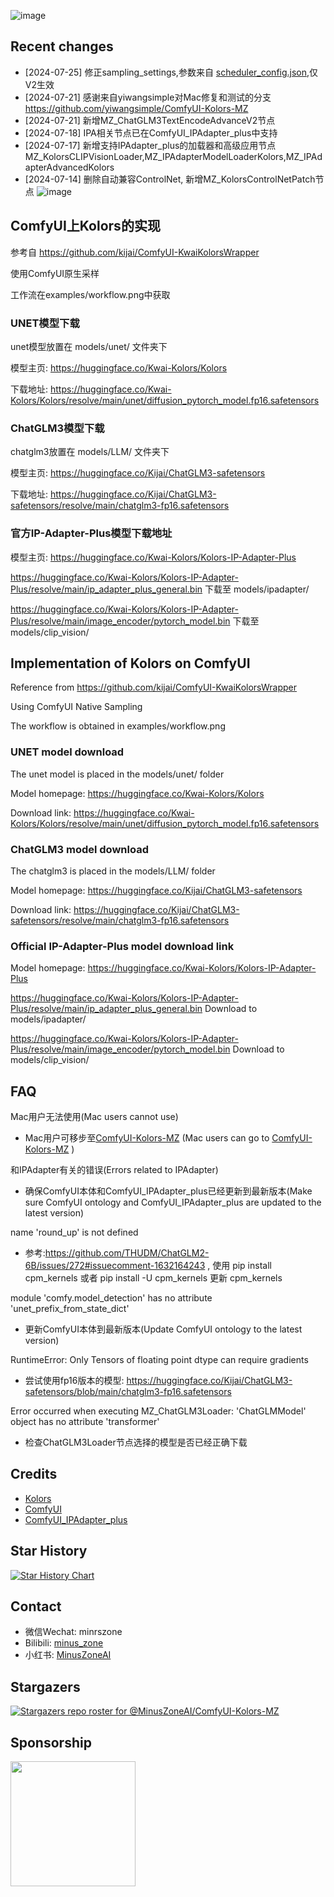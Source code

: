 ![image](./examples/workflow_ipa.png)

## Recent changes 
* [2024-07-25] 修正sampling_settings,参数来自 [scheduler_config.json](https://huggingface.co/Kwai-Kolors/Kolors/blob/main/scheduler/scheduler_config.json),仅V2生效
* [2024-07-21] 感谢来自yiwangsimple对Mac修复和测试的分支  https://github.com/yiwangsimple/ComfyUI-Kolors-MZ
* [2024-07-21] 新增MZ_ChatGLM3TextEncodeAdvanceV2节点
* [2024-07-18] IPA相关节点已在ComfyUI_IPAdapter_plus中支持
* [2024-07-17] 新增支持IPAdapter_plus的加载器和高级应用节点 MZ_KolorsCLIPVisionLoader,MZ_IPAdapterModelLoaderKolors,MZ_IPAdapterAdvancedKolors
* [2024-07-14] 删除自动兼容ControlNet, 新增MZ_KolorsControlNetPatch节点
  ![image](https://github.com/user-attachments/assets/73ae6447-c69d-4781-9c66-94e0029709ed)

## ComfyUI上Kolors的实现

参考自 https://github.com/kijai/ComfyUI-KwaiKolorsWrapper

使用ComfyUI原生采样

工作流在examples/workflow.png中获取
 
### UNET模型下载
unet模型放置在 models/unet/ 文件夹下

模型主页: https://huggingface.co/Kwai-Kolors/Kolors

下载地址: https://huggingface.co/Kwai-Kolors/Kolors/resolve/main/unet/diffusion_pytorch_model.fp16.safetensors
 

### ChatGLM3模型下载
chatglm3放置在 models/LLM/ 文件夹下

模型主页: https://huggingface.co/Kijai/ChatGLM3-safetensors

下载地址: https://huggingface.co/Kijai/ChatGLM3-safetensors/resolve/main/chatglm3-fp16.safetensors


### 官方IP-Adapter-Plus模型下载地址
模型主页: https://huggingface.co/Kwai-Kolors/Kolors-IP-Adapter-Plus

https://huggingface.co/Kwai-Kolors/Kolors-IP-Adapter-Plus/resolve/main/ip_adapter_plus_general.bin 下载至 models/ipadapter/

https://huggingface.co/Kwai-Kolors/Kolors-IP-Adapter-Plus/resolve/main/image_encoder/pytorch_model.bin 下载至 models/clip_vision/
 

## Implementation of Kolors on ComfyUI

Reference from https://github.com/kijai/ComfyUI-KwaiKolorsWrapper

Using ComfyUI Native Sampling

The workflow is obtained in examples/workflow.png


### UNET model download
The unet model is placed in the models/unet/ folder

Model homepage: https://huggingface.co/Kwai-Kolors/Kolors

Download link:
https://huggingface.co/Kwai-Kolors/Kolors/resolve/main/unet/diffusion_pytorch_model.fp16.safetensors


### ChatGLM3 model download
The chatglm3 is placed in the models/LLM/ folder

Model homepage: https://huggingface.co/Kijai/ChatGLM3-safetensors

Download link:
https://huggingface.co/Kijai/ChatGLM3-safetensors/resolve/main/chatglm3-fp16.safetensors


### Official IP-Adapter-Plus model download link

Model homepage: https://huggingface.co/Kwai-Kolors/Kolors-IP-Adapter-Plus

https://huggingface.co/Kwai-Kolors/Kolors-IP-Adapter-Plus/resolve/main/ip_adapter_plus_general.bin Download to models/ipadapter/

https://huggingface.co/Kwai-Kolors/Kolors-IP-Adapter-Plus/resolve/main/image_encoder/pytorch_model.bin Download to models/clip_vision/


## FAQ

Mac用户无法使用(Mac users cannot use)
+ Mac用户可移步至[ComfyUI-Kolors-MZ](https://github.com/yiwangsimple/ComfyUI-Kolors-MZ)  (Mac users can go to [ComfyUI-Kolors-MZ](https://github.com/yiwangsimple/ComfyUI-Kolors-MZ) )

和IPAdapter有关的错误(Errors related to IPAdapter)
+ 确保ComfyUI本体和ComfyUI_IPAdapter_plus已经更新到最新版本(Make sure ComfyUI ontology and ComfyUI_IPAdapter_plus are updated to the latest version)


name 'round_up' is not defined
+ 参考:https://github.com/THUDM/ChatGLM2-6B/issues/272#issuecomment-1632164243 , 使用 pip install cpm_kernels 或者 pip install -U cpm_kernels 更新 cpm_kernels

module 'comfy.model_detection' has no attribute 'unet_prefix_from_state_dict'
+ 更新ComfyUI本体到最新版本(Update ComfyUI ontology to the latest version)

RuntimeError: Only Tensors of floating point dtype can require gradients
+ 尝试使用fp16版本的模型: https://huggingface.co/Kijai/ChatGLM3-safetensors/blob/main/chatglm3-fp16.safetensors

Error occurred when executing MZ_ChatGLM3Loader: 'ChatGLMModel' object has no attribute 'transformer'
+ 检查ChatGLM3Loader节点选择的模型是否已经正确下载


## Credits

- [Kolors](https://github.com/Kwai-Kolors/Kolors)
- [ComfyUI](https://github.com/comfyanonymous/ComfyUI) 
- [ComfyUI_IPAdapter_plus](https://github.com/cubiq/ComfyUI_IPAdapter_plus)

## Star History

<a href="https://star-history.com/#MinusZoneAI/ComfyUI-Kolors-MZ&Date">
 <picture>
   <source media="(prefers-color-scheme: dark)" srcset="https://api.star-history.com/svg?repos=MinusZoneAI/ComfyUI-Kolors-MZ&type=Date&theme=dark" />
   <source media="(prefers-color-scheme: light)" srcset="https://api.star-history.com/svg?repos=MinusZoneAI/ComfyUI-Kolors-MZ&type=Date" />
   <img alt="Star History Chart" src="https://api.star-history.com/svg?repos=MinusZoneAI/ComfyUI-Kolors-MZ&type=Date" />
 </picture>
</a>


## Contact
- 微信Wechat: minrszone
- Bilibili: [minus_zone](https://space.bilibili.com/5950992)
- 小红书: [MinusZoneAI](https://www.xiaohongshu.com/user/profile/5f072e990000000001005472)

## Stargazers
[![Stargazers repo roster for @MinusZoneAI/ComfyUI-Kolors-MZ](https://reporoster.com/stars/MinusZoneAI/ComfyUI-Kolors-MZ)](https://github.com/MinusZoneAI/ComfyUI-Kolors-MZ/stargazers)


## Sponsorship
<img src="https://github.com/user-attachments/assets/a7ef9684-4911-45b6-8071-a9b433dca6af"  width="200"/>


